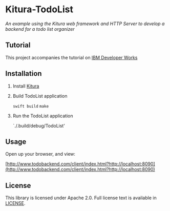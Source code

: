 # Kitura-TodoList

*An example using the Kitura web framework and HTTP Server to develop a backend for a todo list organizer*

## Tutorial

This project accompanies the tutorial on [IBM Developer Works](https://developer.ibm.com/swift/2016/02/22/building-end-end-cloud-apps-using-swift-kitura/)

## Installation

1) Install [Kitura](https://github.com/IBM-Swift/Kitura)

2) Build TodoList application

	`swift build`
	`make`
	
3) Run the TodoList application

	`./.build/debug/TodoList'
	
	
## Usage

Open up your browser, and view: 

   [http://www.todobackend.com/client/index.html?http://localhost:8090](http://www.todobackend.com/client/index.html?http://localhost:8090)

## License 

This library is licensed under Apache 2.0. Full license text is available in [LICENSE](LICENSE).
